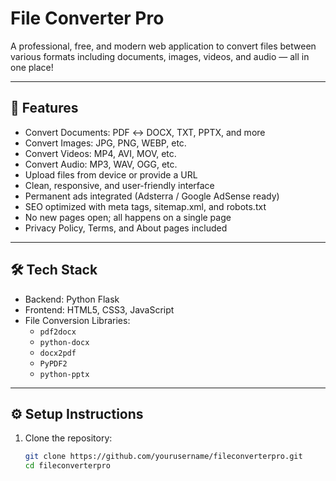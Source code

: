 # File Converter Pro

A professional, free, and modern web application to convert files between various formats including documents, images, videos, and audio — all in one place!

---

## 🚀 Features

- Convert Documents: PDF ↔ DOCX, TXT, PPTX, and more
- Convert Images: JPG, PNG, WEBP, etc.
- Convert Videos: MP4, AVI, MOV, etc.
- Convert Audio: MP3, WAV, OGG, etc.
- Upload files from device or provide a URL
- Clean, responsive, and user-friendly interface
- Permanent ads integrated (Adsterra / Google AdSense ready)
- SEO optimized with meta tags, sitemap.xml, and robots.txt
- No new pages open; all happens on a single page
- Privacy Policy, Terms, and About pages included

---

## 🛠️ Tech Stack

- Backend: Python Flask
- Frontend: HTML5, CSS3, JavaScript
- File Conversion Libraries:
  - `pdf2docx`
  - `python-docx`
  - `docx2pdf`
  - `PyPDF2`
  - `python-pptx`

---

## ⚙️ Setup Instructions

1. Clone the repository:
   ```bash
   git clone https://github.com/yourusername/fileconverterpro.git
   cd fileconverterpro
